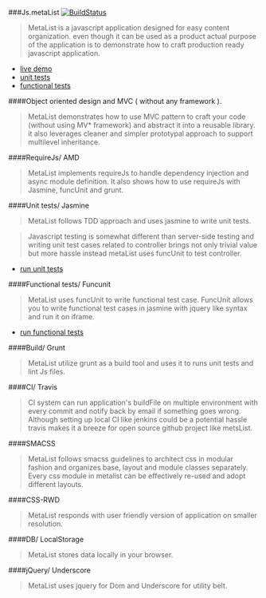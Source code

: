 ###Js.metaList [![BuildStatus](https://travis-ci.org/metanitesh/Js.metaList.svg?branch=master)](https://travis-ci.org/metanitesh/Js.metaList)

>MetaList is a javascript application designed for easy content organization. even though it can be used as a product actual purpose of the application is to demonstrate how to craft production ready javascript application. 
- [live demo](http://www.niteshsharma.com/js.metalist)
- [unit tests](http://www.niteshsharma.com/js.metalist/tests/unit/specrunner.html)
- [functional tests](http://www.niteshsharma.com/js.metalist/tests/functional/specrunner.html)


####Object oriented design and MVC ( without any framework ).

>MetaList demonstrates how to use MVC pattern to craft your code (without using MV* framework) and abstract it into a reusable library. it also leverages  cleaner and simpler prototypal approach to support multilevel inheritance. 

####RequireJs/ AMD 

>MetaList implements requireJs to handle dependency injection and async module definition. It also shows how to use requireJs with Jasmine, funcUnit and grunt. 

####Unit tests/ Jasmine

>MetaList follows TDD approach and uses jasmine to write unit tests. 

>Javascript testing is somewhat different than server-side testing and writing unit test cases related to controller brings not only trivial value but more hassle instead metaList uses funcUnit to test controller.

- [run unit tests](http://www.niteshsharma.com/js.metalist/functional/specrunner.html)

####Functional tests/ Funcunit

>MetaList uses funcUnit to write functional test case. FuncUnit allows you to write functional test cases in jasmine with jquery like syntax and run it on iframe.  

- [run functional tests](http://www.niteshsharma.com/js.metalist/functional/specrunner.html)
  
####Build/ Grunt 

>MetaList utilize grunt as a build tool and uses it to runs unit tests and lint Js files. 

####CI/ Travis

>CI system can run application's buildFile on multiple environment with every commit and notify back by email if something goes wrong. Although setting up local CI like jenkins could be a potential  hassle travis makes it a breeze for open source github project like metsList.


####SMACSS

>MetaList follows smacss guidelines to architect css in modular fashion and organizes base, layout and module classes separately. Every css module in metalist can be effectively re-used and adopt different layouts.

####CSS-RWD
>MetaList responds with user friendly version of application on smaller resolution.

####DB/ LocalStorage 
>MetaList stores data locally in your browser.

####jQuery/ Underscore
>MetaList uses jquery for Dom and Underscore for utility belt.


